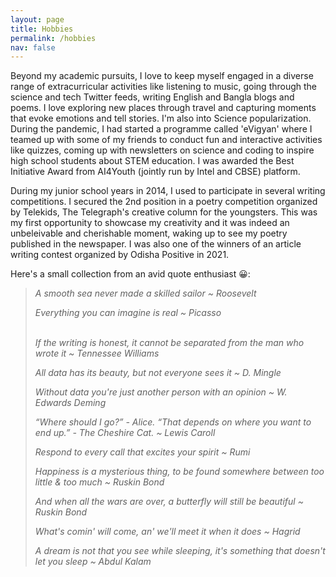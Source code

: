 ```yaml
---
layout: page
title: Hobbies
permalink: /hobbies
nav: false
---
```


<!-- pages/hobbies.md -->
Beyond my academic pursuits, I love to keep myself engaged in a diverse range of extracurricular activities like listening to music, going through the science and tech Twitter feeds, writing English and Bangla blogs and poems. I love exploring new places through travel and capturing moments that evoke emotions and tell stories. I'm also into Science popularization. During the pandemic, I had started a programme called 'eVigyan' where I teamed up with some of my friends to conduct fun and interactive activities like quizzes, coming up with newsletters on science and coding to inspire high school students about STEM education. I was awarded the Best Initiative Award from AI4Youth (jointly run by Intel and CBSE) platform.

During my junior school years in 2014, I used to participate in several writing competitions. I secured the 2nd position in a poetry competition organized by Telekids, The Telegraph's creative column for the youngsters. This was my first opportunity to showcase my creativity and it was indeed an unbeleivable and cherishable moment, waking up to see my poetry published in the newspaper. I was also one of the winners of an article writing contest organized by Odisha Positive in 2021.

Here's a small collection from an avid quote enthusiast 😀:

<blockquote>
  
<i class="fas fa-quote-left">A smooth sea never made a skilled sailor ~ Roosevelt
<br>
  
Everything you can imagine is real ~ Picasso  
<br>

  
If the writing is honest, it cannot be separated from the man who wrote it ~ Tennessee Williams
<br>

  
All data has its beauty, but not everyone sees it ~ D. Mingle
<br>

  
Without data you're just another person with an opinion ~ W. Edwards Deming 
<br>
  
  
“Where should I go?” - Alice. “That depends on where you want to end up.” - The Cheshire Cat. ~ Lewis Caroll 
<br> 
  
Respond to every call that excites your spirit ~ Rumi
<br>

  
Happiness is a mysterious thing, to be found somewhere between too little & too much ~ Ruskin Bond
<br>
  
  
And when all the wars are over, a butterfly will still be beautiful ~ Ruskin Bond
<br>
  
What's comin' will come, an' we'll meet it when it does ~ Hagrid
<br>

 
A dream is not that you see while sleeping, it's something that doesn't let you sleep ~ Abdul Kalam  
</blockquote>
